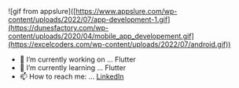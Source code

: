   ![gif from appslure]([https://www.appslure.com/wp-content/uploads/2022/07/app-development-1.gif](https://dunesfactory.com/wp-content/uploads/2020/04/mobile_app_developement.gif](https://excelcoders.com/wp-content/uploads/2022/07/android.gif))
   
- 🔭 I’m currently working on ... Flutter 
- 🌱 I’m currently learning ... Flutter
- 📫 How to reach me: ... [LinkedIn](https://www.linkedin.com/in/nihad-jusovi%C4%87-16788a226/)


